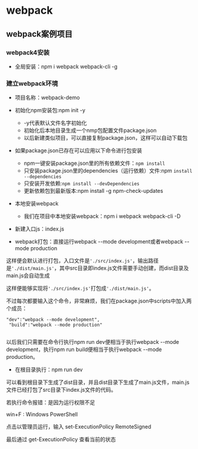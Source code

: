 # webpack


## webpack案例项目


### webpack4安装


+ 全局安装：npm i webpack webpack-cli -g


### 建立webpack环境

+ 项目名称：webpack-demo

+ 初始化npm安装包:npm init -y
  - -y代表默认文件名字初始化
  - 初始化后本地目录生成一个nmp包配置文件package.json
  - 以后新建类似项目，可以直接复制package.json，这样可以自动下载包

+ 如果package.json已存在可以应用以下命令进行包安装
  - npm一键安装package.json里的所有依赖文件：`npm install`
  - 只安装package.json里的dependencies（运行依赖）文件:npm `install --dependencies`
  - 只安装开发依赖:`npm install --devDependencies`
  - 更新依赖包到最新版本:npm install -g npm-check-updates
  
+ 本地安装webpack
  - 我们在项目中本地安装webpack：npm i webpack webpack-cli -D

+ 新建入口js：index.js

+ webpack打包：直接运行webpack --mode development或者webpack --mode production


这样便会默认进行打包，入口文件是`'./src/index.js'`，输出路径是`'./dist/main.js'`，其中src目录即index.js文件需要手动创建，而dist目录及main.js会自动生成

这样便能够实现将`'./src/index.js'`打包成`'./dist/main.js'`。 

不过每次都要输入这个命令，非常麻烦，我们在package.json中scripts中加入两个成员：

```
"dev":"webpack --mode development",
 "build":"webpack --mode production"
 
```

以后我们只需要在命令行执行npm run dev便相当于执行webpack --mode development，执行npm run build便相当于执行webpack --mode production。

+ 在根目录执行：npm run dev

可以看到根目录下生成了dist目录，并且dist目录下生成了main.js文件，main.js文件已经打包了src目录下index.js文件的代码。

若执行命令报错：是因为运行权限不足

win+F : Windows PowerShell

点击以管理员运行，输入 set-ExecutionPolicy RemoteSigned

最后通过 get-ExecutionPolicy 查看当前的状态
